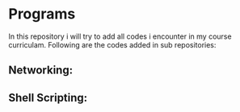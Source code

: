 # Programs

In this repository i will try to add all codes i encounter in my course curriculam. Following are the codes added in sub repositories:

## Networking:

## Shell Scripting:

